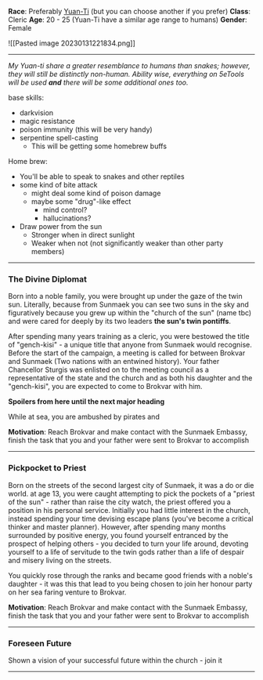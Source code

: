 **Race**: Preferably [Yuan-Ti](https://5e.tools/races.html#yuan-ti%20pureblood_vgm) (but you can choose another if you prefer)
**Class**: Cleric
**Age**: 20 - 25 (Yuan-Ti have a similar age range to humans)
**Gender**: Female

![[Pasted image 20230131221834.png]]

---
*My Yuan-ti share a greater resemblance to humans than snakes; however, they will still be distinctly non-human. Ability wise, everything on 5eTools will be used **and** there will be some additional ones too.* 

base skills:
- darkvision
- magic resistance
- poison immunity (this will be very handy)
- serpentine spell-casting
	- This will be getting some homebrew buffs

Home brew:
- You'll be able to speak to snakes and other reptiles
- some kind of bite attack 
	- might deal some kind of poison damage
	- maybe some "drug"-like effect
		- mind control?
		- hallucinations?
- Draw power from the sun
	- Stronger when in direct sunlight
	- Weaker when not (not significantly weaker than other party members)

---
### The Divine Diplomat

Born into a noble family, you were brought up under the gaze of the twin sun. Literally, because from Sunmaek you can see two suns in the sky and figuratively because you grew up within the "church of the sun" (name tbc) and were cared for deeply by its two leaders **the sun's twin pontiffs**.

After spending many years training as a cleric, you were bestowed the title of "gench-kisi" - a unique title that anyone from Sunmaek would recognise. Before the start of the campaign,  a meeting is called for between Brokvar and Sunmaek (Two nations with an entwined history). Your father Chancellor Sturgis was enlisted on to the meeting council as a representative of the state and the church and as both his daughter and the "gench-kisi", you are expected to come to Brokvar with him.

**Spoilers from here until the next major heading**

While at sea, you are ambushed by pirates and

**Motivation**: Reach Brokvar and make contact with the Sunmaek Embassy, finish the task that you and your father were sent to Brokvar to accomplish

---
### Pickpocket to Priest

Born on the streets of the second largest city of Sunmaek, it was a do or die world. at age 13, you were caught attempting to pick the pockets of a "priest of the sun" - rather than raise the city watch, the priest offered you a position in his personal service. Initially you had little interest in the church, instead spending your time devising escape plans (you've become a critical thinker and master planner). However, after spending many months surrounded by positive energy, you found yourself entranced by the prospect of helping others - you decided to turn your life around, devoting yourself to a life of servitude to the twin gods rather than a life of despair and misery living on the streets.

You quickly rose through the ranks and became good friends with a noble's daughter - it was this that lead to you being chosen to join her honour party on her sea faring venture to Brokvar.

**Motivation**: Reach Brokvar and make contact with the Sunmaek Embassy, finish the task that you and your father were sent to Brokvar to accomplish

---
### Foreseen Future

Shown a vision of your successful future within the church - join it




---

